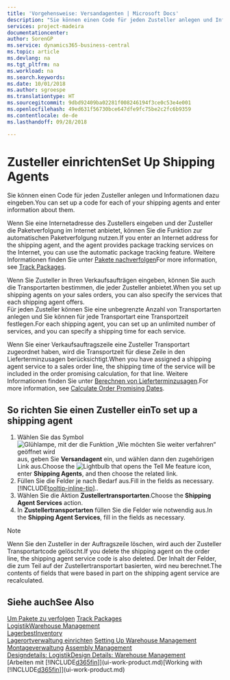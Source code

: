 ```yaml
---
title: 'Vorgehensweise: Versandagenten | Microsoft Docs'
description: "Sie können einen Code für jeden Zusteller anlegen und Informationen dazu eingeben."
services: project-madeira
documentationcenter: 
author: SorenGP
ms.service: dynamics365-business-central
ms.topic: article
ms.devlang: na
ms.tgt_pltfrm: na
ms.workload: na
ms.search.keywords: 
ms.date: 10/01/2018
ms.author: sgroespe
ms.translationtype: HT
ms.sourcegitcommit: 9dbd92409ba02281f008246194f3ce0c53e4e001
ms.openlocfilehash: 49ed631f56730bce647dfe9fc75be2c2fc6b9359
ms.contentlocale: de-de
ms.lasthandoff: 09/28/2018

---
```

# <a name="set-up-shipping-agents"></a><span data-ttu-id="328ad-103">Zusteller einrichten</span><span class="sxs-lookup"><span data-stu-id="328ad-103">Set Up Shipping Agents</span></span>
<span data-ttu-id="328ad-104">Sie können einen Code für jeden Zusteller anlegen und Informationen dazu eingeben.</span><span class="sxs-lookup"><span data-stu-id="328ad-104">You can set up a code for each of your shipping agents and enter information about them.</span></span>  

<span data-ttu-id="328ad-105">Wenn Sie eine Internetadresse des Zustellers eingeben und der Zusteller die Paketverfolgung im Internet anbietet, können Sie die Funktion zur automatischen Paketverfolgung nutzen.</span><span class="sxs-lookup"><span data-stu-id="328ad-105">If you enter an Internet address for the shipping agent, and the agent provides package tracking services on the Internet, you can use the automatic package tracking feature.</span></span> <span data-ttu-id="328ad-106">Weitere Informationen finden Sie unter [Pakete nachverfolgen](sales-how-track-packages.md)</span><span class="sxs-lookup"><span data-stu-id="328ad-106">For more information, see [Track Packages](sales-how-track-packages.md).</span></span>

<span data-ttu-id="328ad-107">Wenn Sie Zusteller in Ihren Verkaufsaufträgen eingeben, können Sie auch die Transportarten bestimmen, die jeder Zusteller anbietet.</span><span class="sxs-lookup"><span data-stu-id="328ad-107">When you set up shipping agents on your sales orders, you can also specify the services that each shipping agent offers.</span></span>  
<span data-ttu-id="328ad-108">Für jeden Zusteller können Sie eine unbegrenzte Anzahl von Transportarten anlegen und Sie können für jede Transportart eine Transportzeit festlegen.</span><span class="sxs-lookup"><span data-stu-id="328ad-108">For each shipping agent, you can set up an unlimited number of services, and you can specify a shipping time for each service.</span></span>  

<span data-ttu-id="328ad-109">Wenn Sie einer Verkaufsauftragszeile eine Zusteller Transportart zugeordnet haben, wird die Transportzeit für diese Zeile in den Lieferterminzusagen berücksichtigt.</span><span class="sxs-lookup"><span data-stu-id="328ad-109">When you have assigned a shipping agent service to a sales order line, the shipping time of the service will be included in the order promising calculation, for that line.</span></span> <span data-ttu-id="328ad-110">Weitere Informationen finden Sie unter [Berechnen von Lieferterminzusagen](sales-how-to-calculate-order-promising-dates.md).</span><span class="sxs-lookup"><span data-stu-id="328ad-110">For more information, see [Calculate Order Promising Dates](sales-how-to-calculate-order-promising-dates.md).</span></span>

## <a name="to-set-up-a-shipping-agent"></a><span data-ttu-id="328ad-111">So richten Sie einen Zusteller ein</span><span class="sxs-lookup"><span data-stu-id="328ad-111">To set up a shipping agent</span></span>  
1.  <span data-ttu-id="328ad-112">Wählen Sie das Symbol ![Glühlampe, mit der die Funktion „Wie möchten Sie weiter verfahren“ geöffnet wird](media/ui-search/search_small.png "Wie möchten Sie weiter verfahren?") aus, geben Sie **Versandagent** ein, und wählen dann den zugehörigen Link aus.</span><span class="sxs-lookup"><span data-stu-id="328ad-112">Choose the ![Lightbulb that opens the Tell Me feature](media/ui-search/search_small.png "Tell me what you want to do") icon, enter **Shipping Agents**, and then choose the related link.</span></span>  
2.  <span data-ttu-id="328ad-113">Füllen Sie die Felder je nach Bedarf aus.</span><span class="sxs-lookup"><span data-stu-id="328ad-113">Fill in the fields as necessary.</span></span> [!INCLUDE[tooltip-inline-tip](includes/tooltip-inline-tip_md.md)]<span data-ttu-id="328ad-114">.</span><span class="sxs-lookup"><span data-stu-id="328ad-114">.</span></span>  
3.  <span data-ttu-id="328ad-115">Wählen Sie die Aktion **Zustellertransportarten**.</span><span class="sxs-lookup"><span data-stu-id="328ad-115">Choose the **Shipping Agent Services** action.</span></span>
4. <span data-ttu-id="328ad-116">In **Zustellertransportarten** füllen Sie die Felder wie notwendig aus.</span><span class="sxs-lookup"><span data-stu-id="328ad-116">In the **Shipping Agent Services**, fill in the fields as necessary.</span></span>

> [!NOTE]  
>  <span data-ttu-id="328ad-117">Wenn Sie den Zusteller in der Auftragszeile löschen, wird auch der Zusteller Transportartcode gelöscht.</span><span class="sxs-lookup"><span data-stu-id="328ad-117">If you delete the shipping agent on the order line, the shipping agent service code is also deleted.</span></span> <span data-ttu-id="328ad-118">Der Inhalt der Felder, die zum Teil auf der Zustellertransportart basierten, wird neu berechnet.</span><span class="sxs-lookup"><span data-stu-id="328ad-118">The contents of fields that were based in part on the shipping agent service are recalculated.</span></span>  

## <a name="see-also"></a><span data-ttu-id="328ad-119">Siehe auch</span><span class="sxs-lookup"><span data-stu-id="328ad-119">See Also</span></span>
<span data-ttu-id="328ad-120">[Um Pakete zu verfolgen](sales-how-track-packages.md)  </span><span class="sxs-lookup"><span data-stu-id="328ad-120">[Track Packages](sales-how-track-packages.md)  </span></span>  
[<span data-ttu-id="328ad-121">Logistik</span><span class="sxs-lookup"><span data-stu-id="328ad-121">Warehouse Management</span></span>](warehouse-manage-warehouse.md)  
[<span data-ttu-id="328ad-122">Lagerbest</span><span class="sxs-lookup"><span data-stu-id="328ad-122">Inventory</span></span>](inventory-manage-inventory.md)  
<span data-ttu-id="328ad-123">[Lagerortverwaltung einrichten](warehouse-setup-warehouse.md)   </span><span class="sxs-lookup"><span data-stu-id="328ad-123">[Setting Up Warehouse Management](warehouse-setup-warehouse.md)   </span></span>  
<span data-ttu-id="328ad-124">[Montageverwaltung](assembly-assemble-items.md)  </span><span class="sxs-lookup"><span data-stu-id="328ad-124">[Assembly Management](assembly-assemble-items.md)  </span></span>  
[<span data-ttu-id="328ad-125">Designdetails: Logistik</span><span class="sxs-lookup"><span data-stu-id="328ad-125">Design Details: Warehouse Management</span></span>](design-details-warehouse-management.md)  
<span data-ttu-id="328ad-126">[Arbeiten mit [!INCLUDE[d365fin](includes/d365fin_md.md)]](ui-work-product.md)</span><span class="sxs-lookup"><span data-stu-id="328ad-126">[Working with [!INCLUDE[d365fin](includes/d365fin_md.md)]](ui-work-product.md)</span></span>  

